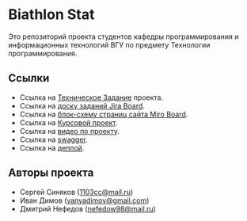 # Biathlon Stat
Это репозиторий проекта студентов кафедры программирования и информационных технологий ВГУ по предмету Технологии программирования.

## Ссылки
* Ссылка на [Техническое Задание](https://disk.yandex.ru/i/jhIbf98LRWD8xQ) проекта.
* Ссылка на [доску заданий Jira Board](https://biathlon1.atlassian.net/jira/software/projects/BIAT/boards/1/).
* Ссылка на [блок-схему страниц сайта Miro Board](https://miro.com/app/board/uXjVOL1FNaA=/).
* Ссылка на [Курсовой проект](https://disk.yandex.ru/i/nHk8HoH_XwSoFA).
* Ссылка на [видео по проекту](https://cloud.mail.ru/public/CkFn/6FjxQQwaq).
* Ссылка на [swagger](http://195.133.45.117:8080/swagger-ui/index.html?configUrl=/v3/api-docs/swagger-config#/).
* Ссылка на [деплой](http://195.133.45.117/).

## Авторы проекта
* Сергей Синяков (1103cc@mail.ru)
* Иван Димов (vanyadimov@gmail.com)
* Дмитрий Нефедов (nefedow98@mail.ru)
